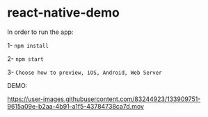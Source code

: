 # react-native-demo

In order to run the app:

1- `npm install`

2- `npm start`

3- `Choose how to preview, iOS, Android, Web Server`

DEMO:


https://user-images.githubusercontent.com/83244923/133909751-9615a09e-b2aa-4b91-a1f5-43784738ca7d.mov

